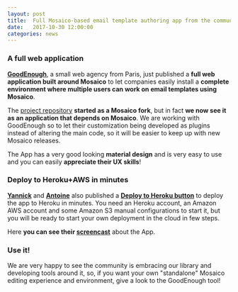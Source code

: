 ```yaml
---
layout: post
title:  Full Mosaico-based email template authoring app from the community
date:   2017-10-30 12:00:00
categories: news
---
```


### A full web application

**[GoodEnough](https://www.goodenough.agency/)**, a small web agency from Paris, just published a **full web application built around Mosaico** to let companies easily install a **complete environment where multiple users can work on email templates using Mosaico**. 

The [project repository](https://github.com/goodenough/mosaico-backend) **started as a Mosaico fork**, but in fact **we now see it as an application that depends on Mosaico**. We are working with GoodEnough so to let their customization being developed as plugins instead of altering the main code, so it will be easier to keep up with new Mosaico releases.

The App has a very good looking **material design** and is very easy to use and you can easily **appreciate their UX skills**!
<!--more-->

### Deploy to Heroku+AWS in minutes

**[Yannick](https://github.com/Hiswe)** and **[Antoine](https://github.com/abernier)**  also published a **[Deploy to Heroku button](https://elements.heroku.com/buttons/goodenough/mosaico-backend)** to deploy the app to Heroku in minutes. You need an Heroku account, an Amazon AWS account and some Amazon S3 manual configurations to start it, but you will be ready to start your own deployment in the cloud in few steps.

Here **you can see their [screencast](https://youtu.be/sLzZq3cXDi0)** about the App.

### Use it!

We are very happy to see the community is embracing our library and developing tools around it, so, if you want your own "standalone" Mosaico editing experience and environment, give a look to the GoodEnough tool!
